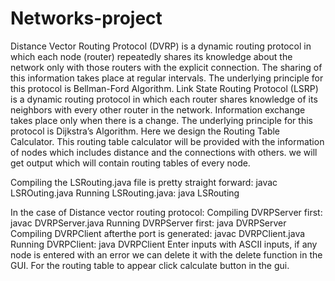 # Networks-project
Distance Vector Routing Protocol (DVRP) is a dynamic routing protocol in which each node (router) repeatedly shares its knowledge about the network only with those routers with the explicit connection. The sharing of this information takes place at regular intervals. The underlying principle for this protocol is Bellman-Ford Algorithm.
Link State Routing Protocol (LSRP) is a dynamic routing protocol in which each router shares knowledge of its neighbors with every other router in the network. Information exchange takes place only when there is a change. The underlying principle for this protocol is Dijkstra’s Algorithm. 
Here we design the Routing Table Calculator. This routing table calculator will be provided with the information of nodes which includes distance and the connections with others. we will get output which will contain routing tables of every node.

Compiling the LSRouting.java file is pretty straight forward: javac LSROuting.java
Running LSRouting.java: java LSRouting

In the case of Distance vector routing protocol:
              Compiling DVRPServer first: javac DVRPServer.java
              Running DVRPServer first: java DVRPServer
              Compiling DVRPClient afterthe port is generated: javac DVRPClient.java
              Running DVRPClient: java DVRPClient
Enter inputs with ASCII inputs, if any node is entered with an error we can delete it with the delete function in the GUI.
For the routing table to appear click calculate button in the gui.
